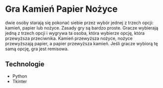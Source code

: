 # Gra Kamień Papier Nożyce
dwie osoby starają się pokonać siebie przez wybór jednej z trzech opcji: kamień, papier lub nożyce. Zasady gry są bardzo proste. Gracze wybierają jedną z trzech opcji i wygrywa ta osoba, która wybierze opcję, która przewyższa przeciwnika. Kamień przewyższa nożyce, nożyce przewyższają papier, a papier przewyższa kamień. Jeśli gracze wybiorą tę samą opcję, gra jest remisowa.


## Technologie
- Python
- Tkinter
